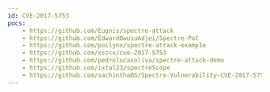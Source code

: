 ```yaml
---
id: CVE-2017-5753
pocs:
    - https://github.com/Eugnis/spectre-attack
    - https://github.com/EdwardOwusuAdjei/Spectre-PoC
    - https://github.com/poilynx/spectre-attack-example
    - https://github.com/xsscx/cve-2017-5753
    - https://github.com/pedrolucasoliva/spectre-attack-demo
    - https://github.com/ixtal23/spectreScope
    - https://github.com/sachinthaBS/Spectre-Vulnerability-CVE-2017-5753-
---
```

